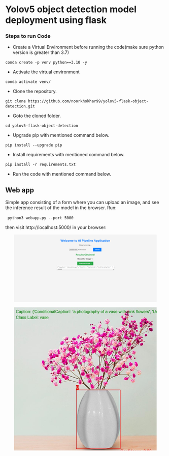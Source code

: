 # Yolov5 object detection model deployment using flask


### Steps to run Code

- Create a Virtual Environment before running the code(make sure python version is greater than 3.7)
```
conda create -p venv python==3.10 -y
```
- Activate the virtual environment
```
conda activate venv/
```

- Clone the repository.
```
git clone https://github.com/noorkhokhar99/yolov5-flask-object-detection.git
```
- Goto the cloned folder.
```
cd yolov5-flask-object-detection

```
- Upgrade pip with mentioned command below.
```
pip install --upgrade pip
```
- Install requirements with mentioned command below.
```
pip install -r requirements.txt
```
- Run the code with mentioned command below.



## Web app
Simple app consisting of a form where you can upload an image, and see the inference result of the model in the browser. Run:

` python3 webapp.py --port 5000`

then visit http://localhost:5000/ in your browser:

<p align="center">
<img src="https://github.com/kaushik1064/INFLIECT_AI_PIPELINE-PROJECT/blob/main/static/yolo_prtscr.png" width="450">
</p>

<p align="center">
<img src="https://github.com/kaushik1064/INFLIECT_AI_PIPELINE-PROJECT/blob/main/static/uploaded_image1_result.jpg" width="450">
</p>





